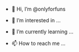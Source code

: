 - 👋 Hi, I’m @onlyforfuns
- 👀 I’m interested in ...
- 🌱 I’m currently learning ...

- 📫 How to reach me ...

<!---
onlyforfuns/onlyforfuns is a ✨ special ✨ repository because its `README.md` (this file) appears on your GitHub profile.
You can click the Preview link to take a look at your changes.
--->
